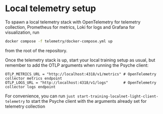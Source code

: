 # Local telemetry setup

To spawn a local telemetry stack with OpenTelemetry for telemetry collection, Prometheus for metrics, Loki for logs and
Grafana for visualization, run

```bash
docker compose -f telemetry/docker-compose.yml up
```

from the root of the repository.

Once the telemetry stack is up, start your local training setup as usual, but remember to add the OTLP arguments when
running the Psyche client:

```
OTLP_METRICS_URL = "http://localhost:4318/v1/metrics" # OpenTelemetry collector metrics endpoint
OTLP_LOGS_URL = "http://localhost:4318/v1/logs"       # OpenTelemetry collector logs endpoint
```

For convenience, you can run `just start-training-localnet-light-client-telemetry` to start the Psyche client with
the arguments already set for telemetry collection
